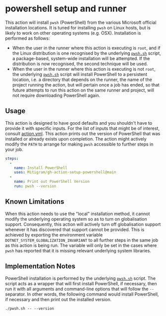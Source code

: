 # powershell setup and runner

This action will install `pwsh` (PowerShell) from the various Microsoft official
installation locations. It is tuned for installing `pwsh` on Linux hosts, but is
likely to work on other operating systems (e.g. OSX). Installation is performed
as follows:

+ When the user in the runner where this action is executing is `root`, and if
  the Linux distribution is one recognised by the underlying
  [`pwsh.sh`](./pwsh.sh) script, a package-based, system-wide installation will be
  attempted. If the distribution is now recognised, the second technique will be
  used.
+ When the user in the runner where this action is executing is not `root`, the
  underlying [`pwsh.sh`](./pwsh.sh) script will install PowerShell to a
  persistent location, i.e. a directory that depends on the runner, the name of
  the project running the action, but will pertain once a job has ended, so that
  future attempts to run this action on the same runner and project, will not
  require downloading PowerShell again.

## Usage

This action is designed to have good defaults and you shouldn't have to provide
it with specific inputs. For the list of inputs that might be of interest,
consult [action.yml](./action.yml). This action prints out the version of
PowerShell that was installed or already exists upon completion. The action
might actively modify the `PATH` to arrange for making `pwsh` accessible to
further steps in your job.

```yaml
steps:
  -
    name: Install PowerShell
    uses: Mitigram/gh-action-setup-powershell@main
  -
    name: Print out PowerShell Version
    run: pwsh --version
```

## Known Limitations

When this action needs to use the "local" installation method, it cannot modify
the underlying operating system so as to turn on globalisation support.
Consequently, this action will actively turn off globalisation support whenever
it has discovered that support cannot be provided. This is achieved by exporting
the environment variable `DOTNET_SYSTEM_GLOBALIZATION_INVARIANT` to all further
steps in the same job as this action is being run. The variable will only be set
in the cases where `pwsh` has reported that it is missing relevant underlying
system libraries.

## Implementation Notes

PowerShell installation is performed by the underlying [`pwsh.sh`](./pwsh.sh)
script. The script acts as a wrapper that will first install PowerShell, if
necessary, then run it with all arguments and command-line options that will
follow the `--` separator. In other words, the following command would install
PowerShell, if necessary and then print out the installed version.

```shell
./pwsh.sh -- --version
```
